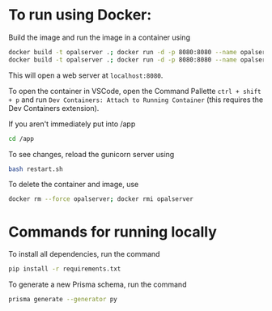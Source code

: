 # To run using Docker:

Build the image and run the image in a container using 
```bash
docker build -t opalserver .; docker run -d -p 8080:8080 --name opalserver opalserver
docker build -t opalserver .; docker run -d -p 8080:8080 --name opalserver opalserver
```
This will open a web server at `localhost:8080`.

To open the container in VSCode, open the Command Pallette `ctrl + shift + p` and run `Dev Containers: Attach to Running Container` (this requires the Dev Containers extension).

If you aren't immediately put into /app
```bash
cd /app
```

To see changes, reload the gunicorn server using
```bash
bash restart.sh
```

To delete the container and image, use
```bash
docker rm --force opalserver; docker rmi opalserver
```

# Commands for running locally

To install all dependencies, run the command
```bash
pip install -r requirements.txt
```
To generate a new Prisma schema, run the command
```bash
prisma generate --generator py
```